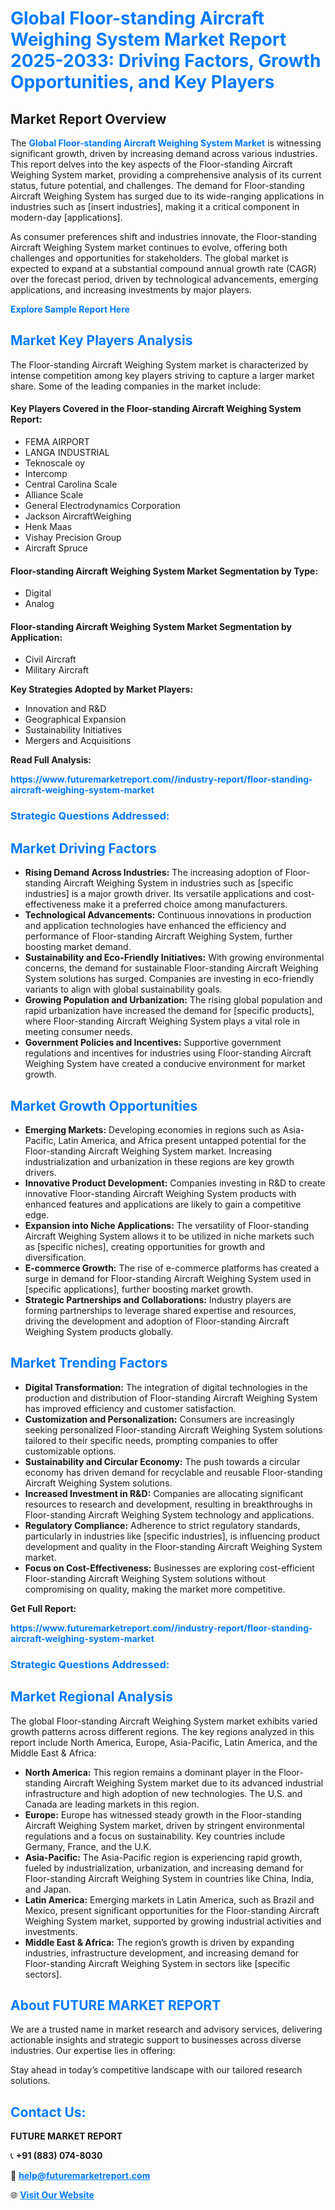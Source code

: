 <h1 style="color: #007BFF;">Global Floor-standing Aircraft Weighing System Market Report 2025-2033: Driving Factors, Growth Opportunities, and Key Players</h1>

<section id="overview">
<h2>Market Report Overview</h2>
<p>The <a href="https://www.futuremarketreport.com//industry-report/floor-standing-aircraft-weighing-system-market" style="color: #007BFF; text-decoration: none;"><strong>Global Floor-standing Aircraft Weighing System Market</strong></a> is witnessing significant growth, driven by increasing demand across various industries. This report delves into the key aspects of the Floor-standing Aircraft Weighing System market, providing a comprehensive analysis of its current status, future potential, and challenges. The demand for Floor-standing Aircraft Weighing System has surged due to its wide-ranging applications in industries such as [insert industries], making it a critical component in modern-day [applications].</p>
<p>As consumer preferences shift and industries innovate, the Floor-standing Aircraft Weighing System market continues to evolve, offering both challenges and opportunities for stakeholders. The global market is expected to expand at a substantial compound annual growth rate (CAGR) over the forecast period, driven by technological advancements, emerging applications, and increasing investments by major players.</p>
</section>

<section id="overview">
<p><a href="https://www.futuremarketreport.com//request-sample/reportId=49863" style="color: #007BFF; text-decoration: none;"><strong>Explore Sample Report Here</strong></a></p>
</section>

<section id="key-players">
<h2 style="color: #007BFF;">Market Key Players Analysis</h2>
<p>The Floor-standing Aircraft Weighing System market is characterized by intense competition among key players striving to capture a larger market share. Some of the leading companies in the market include:</p>
<h4>Key Players Covered in the Floor-standing Aircraft Weighing System Report:</h4>
<ul><li>FEMA AIRPORT</li><li>LANGA INDUSTRIAL</li><li>Teknoscale oy</li><li>Intercomp</li><li>Central Carolina Scale</li><li>Alliance Scale</li><li>General Electrodynamics Corporation</li><li>Jackson AircraftWeighing</li><li>Henk Maas</li><li>Vishay Precision Group</li><li>Aircraft Spruce</li></ul>
<h4>Floor-standing Aircraft Weighing System Market Segmentation by Type:</h4>
<ul><li>Digital</li><li>Analog</li></ul>

<h4>Floor-standing Aircraft Weighing System Market Segmentation by Application:</h4>
<ul><li>Civil Aircraft</li><li>Military Aircraft</li></ul>
<p><strong>Key Strategies Adopted by Market Players:</strong></p>
<ul>
<li>Innovation and R&D</li>
<li>Geographical Expansion</li>
<li>Sustainability Initiatives</li>
<li>Mergers and Acquisitions</li>
</ul>
</section>

<section>
<p><strong>Read Full Analysis: </strong></p><a href="https://www.futuremarketreport.com//industry-report/floor-standing-aircraft-weighing-system-market" style="color: #007BFF; text-decoration: none;"><strong>https://www.futuremarketreport.com//industry-report/floor-standing-aircraft-weighing-system-market</strong></a>
<h3 style="color: #007BFF;">Strategic Questions Addressed:</h3>
</section>

<section id="driving-factors">
<h2 style="color: #007BFF;">Market Driving Factors</h2>
<ul>
<li><strong>Rising Demand Across Industries:</strong> The increasing adoption of Floor-standing Aircraft Weighing System in industries such as [specific industries] is a major growth driver. Its versatile applications and cost-effectiveness make it a preferred choice among manufacturers.</li>
<li><strong>Technological Advancements:</strong> Continuous innovations in production and application technologies have enhanced the efficiency and performance of Floor-standing Aircraft Weighing System, further boosting market demand.</li>
<li><strong>Sustainability and Eco-Friendly Initiatives:</strong> With growing environmental concerns, the demand for sustainable Floor-standing Aircraft Weighing System solutions has surged. Companies are investing in eco-friendly variants to align with global sustainability goals.</li>
<li><strong>Growing Population and Urbanization:</strong> The rising global population and rapid urbanization have increased the demand for [specific products], where Floor-standing Aircraft Weighing System plays a vital role in meeting consumer needs.</li>
<li><strong>Government Policies and Incentives:</strong> Supportive government regulations and incentives for industries using Floor-standing Aircraft Weighing System have created a conducive environment for market growth.</li>
</ul>
</section>

<section id="growth-opportunities">
<h2 style="color: #007BFF;">Market Growth Opportunities</h2>
<ul>
<li><strong>Emerging Markets:</strong> Developing economies in regions such as Asia-Pacific, Latin America, and Africa present untapped potential for the Floor-standing Aircraft Weighing System market. Increasing industrialization and urbanization in these regions are key growth drivers.</li>
<li><strong>Innovative Product Development:</strong> Companies investing in R&D to create innovative Floor-standing Aircraft Weighing System products with enhanced features and applications are likely to gain a competitive edge.</li>
<li><strong>Expansion into Niche Applications:</strong> The versatility of Floor-standing Aircraft Weighing System allows it to be utilized in niche markets such as [specific niches], creating opportunities for growth and diversification.</li>
<li><strong>E-commerce Growth:</strong> The rise of e-commerce platforms has created a surge in demand for Floor-standing Aircraft Weighing System used in [specific applications], further boosting market growth.</li>
<li><strong>Strategic Partnerships and Collaborations:</strong> Industry players are forming partnerships to leverage shared expertise and resources, driving the development and adoption of Floor-standing Aircraft Weighing System products globally.</li>
</ul>
</section>

<section id="trending-factors">
<h2 style="color: #007BFF;">Market Trending Factors</h2>
<ul>
<li><strong>Digital Transformation:</strong> The integration of digital technologies in the production and distribution of Floor-standing Aircraft Weighing System has improved efficiency and customer satisfaction.</li>
<li><strong>Customization and Personalization:</strong> Consumers are increasingly seeking personalized Floor-standing Aircraft Weighing System solutions tailored to their specific needs, prompting companies to offer customizable options.</li>
<li><strong>Sustainability and Circular Economy:</strong> The push towards a circular economy has driven demand for recyclable and reusable Floor-standing Aircraft Weighing System solutions.</li>
<li><strong>Increased Investment in R&D:</strong> Companies are allocating significant resources to research and development, resulting in breakthroughs in Floor-standing Aircraft Weighing System technology and applications.</li>
<li><strong>Regulatory Compliance:</strong> Adherence to strict regulatory standards, particularly in industries like [specific industries], is influencing product development and quality in the Floor-standing Aircraft Weighing System market.</li>
<li><strong>Focus on Cost-Effectiveness:</strong> Businesses are exploring cost-efficient Floor-standing Aircraft Weighing System solutions without compromising on quality, making the market more competitive.</li>
</ul>
</section>

<section>
<p><strong>Get Full Report: </strong></p><a href="https://www.futuremarketreport.com//industry-report/floor-standing-aircraft-weighing-system-market" style="color: #007BFF; text-decoration: none;"><strong>https://www.futuremarketreport.com//industry-report/floor-standing-aircraft-weighing-system-market</strong></a>
<h3 style="color: #007BFF;">Strategic Questions Addressed:</h3>
</section>


<section id="regional-analysis">
<h2 style="color: #007BFF;">Market Regional Analysis</h2>
<p>The global Floor-standing Aircraft Weighing System market exhibits varied growth patterns across different regions. The key regions analyzed in this report include North America, Europe, Asia-Pacific, Latin America, and the Middle East & Africa:</p>
<ul>
<li><strong>North America:</strong> This region remains a dominant player in the Floor-standing Aircraft Weighing System market due to its advanced industrial infrastructure and high adoption of new technologies. The U.S. and Canada are leading markets in this region.</li>
<li><strong>Europe:</strong> Europe has witnessed steady growth in the Floor-standing Aircraft Weighing System market, driven by stringent environmental regulations and a focus on sustainability. Key countries include Germany, France, and the U.K.</li>
<li><strong>Asia-Pacific:</strong> The Asia-Pacific region is experiencing rapid growth, fueled by industrialization, urbanization, and increasing demand for Floor-standing Aircraft Weighing System in countries like China, India, and Japan.</li>
<li><strong>Latin America:</strong> Emerging markets in Latin America, such as Brazil and Mexico, present significant opportunities for the Floor-standing Aircraft Weighing System market, supported by growing industrial activities and investments.</li>
<li><strong>Middle East & Africa:</strong> The region’s growth is driven by expanding industries, infrastructure development, and increasing demand for Floor-standing Aircraft Weighing System in sectors like [specific sectors].</li>
</ul>
</section>

<footer>
<h2 style="color: #007BFF;">About FUTURE MARKET REPORT</h2>
<p>We are a trusted name in market research and advisory services, delivering actionable insights and strategic support to businesses across diverse industries. Our expertise lies in offering:</p>

<p>Stay ahead in today’s competitive landscape with our tailored research solutions.</p>

<h2 style="color: #007BFF;">Contact Us:</h2>
<p><strong>FUTURE MARKET REPORT</strong></p>
<p>📞 <strong>+91 (883) 074-8030</strong></p>
<p>📧 <strong><a href="mailto:help@futuremarketreport.com" style="color: #007BFF;">help@futuremarketreport.com</a></strong></p>
<p>🌐 <strong><a href="https://www.futuremarketreport.com/" style="color: #007BFF;">Visit Our Website</a></strong></p>
</footer>
